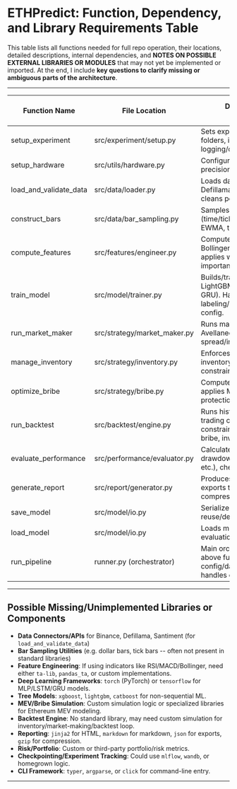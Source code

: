# ETHPredict: Function, Dependency, and Library Requirements Table

This table lists all functions needed for full repo operation, their locations, detailed descriptions, internal dependencies, and **NOTES ON POSSIBLE EXTERNAL LIBRARIES OR MODULES** that may not yet be implemented or imported. At the end, I include **key questions to clarify missing or ambiguous parts of the architecture**.

---

| Function Name            | File Location                  | Description & Internal Dependencies                                                                                                                                                                     | Possible External/Unimplemented Libraries or Modules         |
|--------------------------|-------------------------------|--------------------------------------------------------------------------------------------------------------------------------------------------------------------------------------------------------|-------------------------------------------------------------|
| setup_experiment         | src/experiment/setup.py        | Sets experiment id/seed, creates folders, initializes logging/checkpointing.                                                                                                                           | `os`, `random`, `logging`, custom checkpoint module         |
| setup_hardware           | src/utils/hardware.py          | Configures GPU, memory, workers, precision if needed.                                                                                                           | `torch`, `cuda`, `tensorflow`, memory management utils      |
| load_and_validate_data   | src/data/loader.py             | Loads data from sources (Binance, Defillama, Santiment), filters and cleans per config.                                                                         | `pandas`, API/data connectors for Binance/Defillama/Santiment|
| construct_bars           | src/data/bar_sampling.py       | Samples bars (time/tick/volume/dollar), applies EWMA, thresholds, etc.                                                                                          | `numpy`, `pandas`, bar sampling utilities                   |
| compute_features         | src/features/engineer.py       | Computes features (RSI, MACD, Bollinger, fractional diff, etc.), applies window/periods, filters by importance/correlation.                                     | `ta-lib`, `numpy`, `scipy`, custom feature functions        |
| train_model              | src/model/trainer.py           | Builds/trains models (XGBoost, LightGBM, CatBoost, LSTM, MLP, GRU). Handles meta-labeling/confidence models per config.                                        | `xgboost`, `lightgbm`, `catboost`, `torch`, `tensorflow`    |
| run_market_maker         | src/strategy/market_maker.py   | Runs market making logic (GLFT, Avellaneda-Stoikov, etc.), dynamic spread/inventory.                                                                           | Custom strategy module, math/statistics libraries           |
| manage_inventory         | src/strategy/inventory.py      | Enforces inventory/risk/timeout/var/drawdown constraints, rebalances as needed.                                                                                 | `numpy`, risk/portfolio libraries                           |
| optimize_bribe           | src/strategy/bribe.py          | Computes bribe based on mode, applies MEV/front-run/sandwich protections.                                                                                       | Custom or external MEV/simulation modules                   |
| run_backtest             | src/backtest/engine.py         | Runs historical simulation with trading costs, slippage, capital constraints. Calls market maker, bribe, inventory.                                            | `pandas`, custom backtest framework, slippage/cost models   |
| evaluate_performance     | src/performance/evaluator.py   | Calculates metrics (Sharpe, drawdown, win rate, info coefficient, etc.), checks thresholds.                                                                    | `numpy`, `scipy`, custom metrics functions                  |
| generate_report          | src/report/generator.py        | Produces HTML/JSON reports, exports trades/positions/P&L with compression if needed.                                                                           | `jinja2`, `markdown`, `json`, `gzip`, reporting templates   |
| save_model               | src/model/io.py                | Serializes/saves model to disk for reuse/deployment.                                                                                                           | `pickle`, `joblib`, model-specific save routines            |
| load_model               | src/model/io.py                | Loads model from disk for evaluation/inference.                                                                                                                | `pickle`, `joblib`                                          |
| run_pipeline             | runner.py (orchestrator)       | Main orchestrator: executes all above functions in order, passing config/data/models as needed, handles errors/logs.                                           | All above modules; CLI/argparse/typer for entrypoint        |

---

## **Possible Missing/Unimplemented Libraries or Components**

- **Data Connectors/APIs** for Binance, Defillama, Santiment (for `load_and_validate_data`)
- **Bar Sampling Utilities** (e.g. dollar bars, tick bars -- often not present in standard libraries)
- **Feature Engineering**: If using indicators like RSI/MACD/Bollinger, need either `ta-lib`, `pandas_ta`, or custom implementations.
- **Deep Learning Frameworks**: `torch` (PyTorch) or `tensorflow` for MLP/LSTM/GRU models.
- **Tree Models**: `xgboost`, `lightgbm`, `catboost` for non-sequential ML.
- **MEV/Bribe Simulation**: Custom simulation logic or specialized libraries for Ethereum MEV modeling.
- **Backtest Engine**: No standard library, may need custom simulation for inventory/market-making/backtest loop.
- **Reporting**: `jinja2` for HTML, `markdown` for markdown, `json` for exports, `gzip` for compression.
- **Risk/Portfolio**: Custom or third-party portfolio/risk metrics.
- **Checkpointing/Experiment Tracking**: Could use `mlflow`, `wandb`, or homegrown logic.
- **CLI Framework**: `typer`, `argparse`, or `click` for command-line entry.

---
